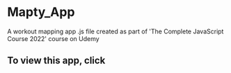 # Mapty_App
A workout mapping app
.js file created as part of 'The Complete JavaScript Course 2022' course on Udemy

<h2> To view this app, click <a href="http://seidelmatt.com/Mapty_App/'>here</a>.</h2>
